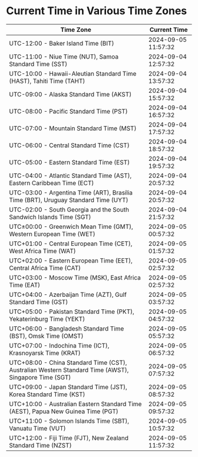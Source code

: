 # Current Time in Various Time Zones

| Time Zone | Current Time |
|-----------|--------------|
| UTC-12:00 - Baker Island Time (BIT) | 2024-09-05 11:57:32 |
| UTC-11:00 - Niue Time (NUT), Samoa Standard Time (SST) | 2024-09-04 12:57:32 |
| UTC-10:00 - Hawaii-Aleutian Standard Time (HAST), Tahiti Time (TAHT) | 2024-09-04 13:57:32 |
| UTC-09:00 - Alaska Standard Time (AKST) | 2024-09-04 15:57:32 |
| UTC-08:00 - Pacific Standard Time (PST) | 2024-09-04 16:57:32 |
| UTC-07:00 - Mountain Standard Time (MST) | 2024-09-04 17:57:32 |
| UTC-06:00 - Central Standard Time (CST) | 2024-09-04 18:57:32 |
| UTC-05:00 - Eastern Standard Time (EST) | 2024-09-04 19:57:32 |
| UTC-04:00 - Atlantic Standard Time (AST), Eastern Caribbean Time (ECT) | 2024-09-04 20:57:32 |
| UTC-03:00 - Argentina Time (ART), Brasília Time (BRT), Uruguay Standard Time (UYT) | 2024-09-04 20:57:32 |
| UTC-02:00 - South Georgia and the South Sandwich Islands Time (SGT) | 2024-09-04 21:57:32 |
| UTC±00:00 - Greenwich Mean Time (GMT), Western European Time (WET) | 2024-09-05 00:57:32 |
| UTC+01:00 - Central European Time (CET), West Africa Time (WAT) | 2024-09-05 01:57:32 |
| UTC+02:00 - Eastern European Time (EET), Central Africa Time (CAT) | 2024-09-05 02:57:32 |
| UTC+03:00 - Moscow Time (MSK), East Africa Time (EAT) | 2024-09-05 02:57:32 |
| UTC+04:00 - Azerbaijan Time (AZT), Gulf Standard Time (GST) | 2024-09-05 03:57:32 |
| UTC+05:00 - Pakistan Standard Time (PKT), Yekaterinburg Time (YEKT) | 2024-09-05 04:57:32 |
| UTC+06:00 - Bangladesh Standard Time (BST), Omsk Time (OMST) | 2024-09-05 05:57:32 |
| UTC+07:00 - Indochina Time (ICT), Krasnoyarsk Time (KRAT) | 2024-09-05 06:57:32 |
| UTC+08:00 - China Standard Time (CST), Australian Western Standard Time (AWST), Singapore Time (SGT) | 2024-09-05 07:57:32 |
| UTC+09:00 - Japan Standard Time (JST), Korea Standard Time (KST) | 2024-09-05 08:57:32 |
| UTC+10:00 - Australian Eastern Standard Time (AEST), Papua New Guinea Time (PGT) | 2024-09-05 09:57:32 |
| UTC+11:00 - Solomon Islands Time (SBT), Vanuatu Time (VUT) | 2024-09-05 10:57:32 |
| UTC+12:00 - Fiji Time (FJT), New Zealand Standard Time (NZST) | 2024-09-05 11:57:32 |
